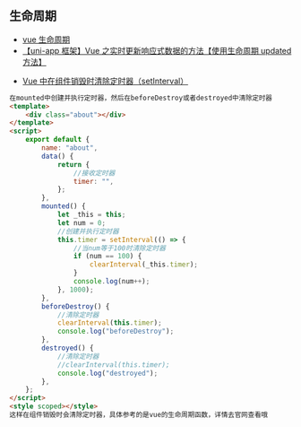 ## 生命周期

-   [vue 生命周期](https://www.cnblogs.com/gagag/p/6246493.html)
-   [【uni-app 框架】Vue 之实时更新响应式数据的方法【使用生命周期 updated 方法】](https://blog.csdn.net/weixin_43343144/article/details/92800290)

*   [Vue 中在组件销毁时清除定时器（setInterval）](https://www.jianshu.com/p/aa95c8aefbf5)

```html
在mounted中创建并执行定时器，然后在beforeDestroy或者destroyed中清除定时器
<template>
	<div class="about"></div>
</template>
<script>
	export default {
		name: "about",
		data() {
			return {
				//接收定时器
				timer: "",
			};
		},
		mounted() {
			let _this = this;
			let num = 0;
			//创建并执行定时器
			this.timer = setInterval(() => {
				//当num等于100时清除定时器
				if (num == 100) {
					clearInterval(_this.timer);
				}
				console.log(num++);
			}, 1000);
		},
		beforeDestroy() {
			//清除定时器
			clearInterval(this.timer);
			console.log("beforeDestroy");
		},
		destroyed() {
			//清除定时器
			//clearInterval(this.timer);
			console.log("destroyed");
		},
	};
</script>
<style scoped></style>
这样在组件销毁时会清除定时器，具体参考的是vue的生命周期函数，详情去官网查看哦
```
